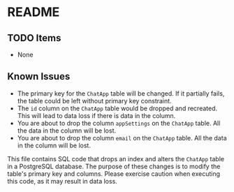 # README

## TODO Items
- None

## Known Issues
- The primary key for the `ChatApp` table will be changed. If it partially fails, the table could be left without primary key constraint.
- The `id` column on the `ChatApp` table would be dropped and recreated. This will lead to data loss if there is data in the column.
- You are about to drop the column `appSettings` on the `ChatApp` table. All the data in the column will be lost.
- You are about to drop the column `email` on the `ChatApp` table. All the data in the column will be lost.

This file contains SQL code that drops an index and alters the `ChatApp` table in a PostgreSQL database. The purpose of these changes is to modify the table's primary key and columns. Please exercise caution when executing this code, as it may result in data loss.